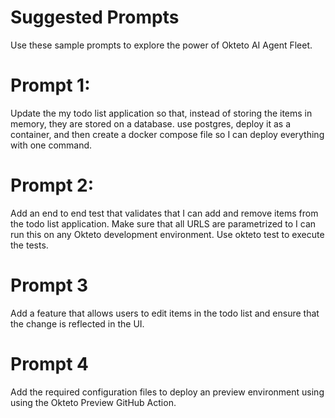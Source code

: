 # Suggested Prompts

Use these sample prompts to explore the power of Okteto AI Agent Fleet.

# Prompt 1:
Update the my todo list application so that, instead of storing the items in memory, they are stored on a database. use postgres, deploy it as a container, and then create a docker compose file so I can deploy everything with one command.


# Prompt 2:
Add an end to end test that validates that I can add and remove items from the todo list application. Make sure that all URLS are parametrized to I can run this on any Okteto development environment. Use okteto test to execute the tests.

# Prompt 3
Add a feature that allows users to edit items in the todo list and ensure that the change is reflected in the UI.

# Prompt 4
Add the required configuration files to deploy an  preview environment using using the Okteto Preview GitHub Action.

